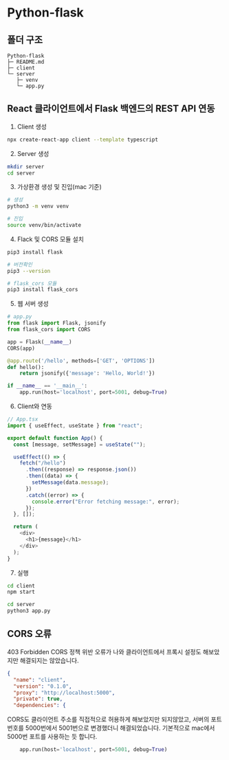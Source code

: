 # Python-flask

## 폴더 구조

```
Python-flask
├─ README.md
├─ client
└─ server
   ├─ venv
   └─ app.py
```

## React 클라이언트에서 Flask 백엔드의 REST API 연동

1. Client 생성

```bash
npx create-react-app client --template typescript
```

2. Server 생성

```bash
mkdir server
cd server
```

3. 가상환경 생성 및 진입(mac 기준)

```bash
# 생성
python3 -m venv venv

# 진입
source venv/bin/activate
```

4. Flack 및 CORS 모듈 설치

```bash
pip3 install flask

# 버전확인
pip3 --version

# flask_cors 모듈
pip3 install flask_cors
```

5. 웹 서버 생성

```py
# app.py
from flask import Flask, jsonify
from flask_cors import CORS

app = Flask(__name__)
CORS(app)

@app.route('/hello', methods=['GET', 'OPTIONS'])
def hello():
    return jsonify({'message': 'Hello, World!'})

if __name__ == '__main__':
    app.run(host='localhost', port=5001, debug=True)
```

6. Client와 연동

```typescript
// App.tsx
import { useEffect, useState } from "react";

export default function App() {
  const [message, setMessage] = useState("");

  useEffect(() => {
    fetch("/hello")
      .then((response) => response.json())
      .then((data) => {
        setMessage(data.message);
      })
      .catch((error) => {
        console.error("Error fetching message:", error);
      });
  }, []);

  return (
    <div>
      <h1>{message}</h1>
    </div>
  );
}
```

7. 실행

```bash
cd client
npm start
```

```bash
cd server
python3 app.py
```

## CORS 오류

403 Forbidden CORS 정책 위반 오류가 나와 클라이언트에서 프록시 설정도 해보았지만 해결되지는 않았습니다.

```JSON
{
  "name": "client",
  "version": "0.1.0",
  "proxy": "http://localhost:5000",
  "private": true,
  "dependencies": {
```

CORS도 클라이언트 주소를 직접적으로 허용하게 해보았지만 되지않았고, 서버의 포트 번호를 5000번에서 5001번으로 변경했더니 해결되었습니다.
기본적으로 mac에서 5000번 포트를 사용하는 듯 합니다.

```py
    app.run(host='localhost', port=5001, debug=True)
```
